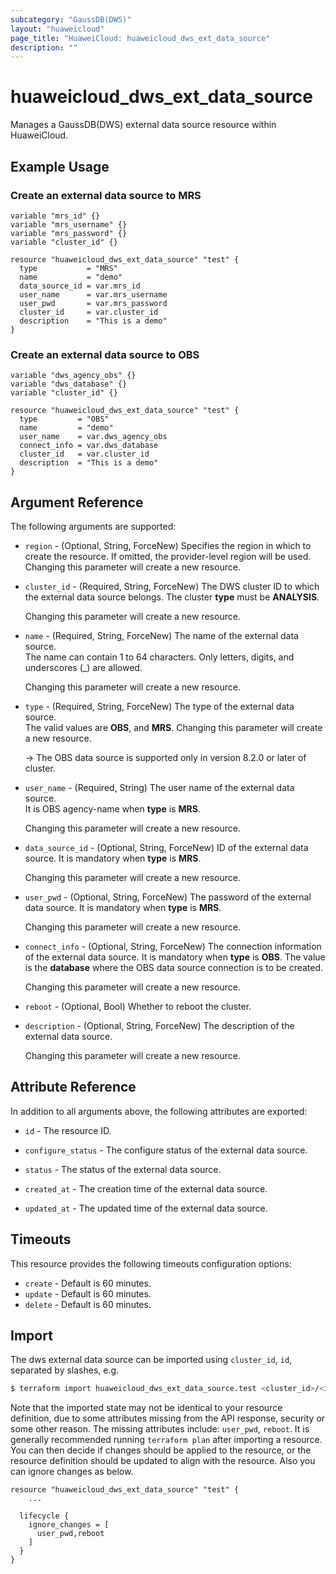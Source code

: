 ```yaml
---
subcategory: "GaussDB(DWS)"
layout: "huaweicloud"
page_title: "HuaweiCloud: huaweicloud_dws_ext_data_source"
description: ""
---
```


# huaweicloud_dws_ext_data_source

Manages a GaussDB(DWS) external data source resource within HuaweiCloud.  

## Example Usage

### Create an external data source to MRS

```hcl
variable "mrs_id" {}
variable "mrs_username" {}
variable "mrs_password" {}
variable "cluster_id" {}

resource "huaweicloud_dws_ext_data_source" "test" {
  type           = "MRS"
  name           = "demo"
  data_source_id = var.mrs_id
  user_name      = var.mrs_username
  user_pwd       = var.mrs_password
  cluster_id     = var.cluster_id
  description    = "This is a demo"
}
```

### Create an external data source to OBS

```hcl
variable "dws_agency_obs" {}
variable "dws_database" {}
variable "cluster_id" {}

resource "huaweicloud_dws_ext_data_source" "test" {
  type         = "OBS"
  name         = "demo"
  user_name    = var.dws_agency_obs
  connect_info = var.dws_database
  cluster_id   = var.cluster_id
  description  = "This is a demo"
}
```

## Argument Reference

The following arguments are supported:

* `region` - (Optional, String, ForceNew) Specifies the region in which to create the resource.
  If omitted, the provider-level region will be used. Changing this parameter will create a new resource.

* `cluster_id` - (Required, String, ForceNew) The DWS cluster ID to which the external data source belongs.
  The cluster **type** must be **ANALYSIS**.

  Changing this parameter will create a new resource.

* `name` - (Required, String, ForceNew) The name of the external data source.  
  The name can contain 1 to 64 characters. Only letters, digits, and underscores (_) are allowed.

  Changing this parameter will create a new resource.

* `type` - (Required, String, ForceNew) The type of the external data source.  
  The valid values are **OBS**, and **MRS**.
  Changing this parameter will create a new resource.

  -> The OBS data source is supported only in version 8.2.0 or later of cluster.

* `user_name` - (Required, String) The user name of the external data source.  
  It is OBS agency-name when **type** is **MRS**.

  Changing this parameter will create a new resource.

* `data_source_id` - (Optional, String, ForceNew) ID of the external data source. It is mandatory when **type** is **MRS**.

  Changing this parameter will create a new resource.

* `user_pwd` - (Optional, String, ForceNew) The password of the external data source. It is mandatory when **type** is **MRS**.

  Changing this parameter will create a new resource.

* `connect_info` - (Optional, String, ForceNew) The connection information of the external data source.
  It is mandatory when **type** is **OBS**.
  The value is the **database** where the OBS data source connection is to be created.

  Changing this parameter will create a new resource.

* `reboot` - (Optional, Bool) Whether to reboot the cluster.  

* `description` - (Optional, String, ForceNew) The description of the external data source.  

  Changing this parameter will create a new resource.

## Attribute Reference

In addition to all arguments above, the following attributes are exported:

* `id` - The resource ID.

* `configure_status` - The configure status of the external data source.  

* `status` - The status of the external data source.  

* `created_at` - The creation time of the external data source.  

* `updated_at` - The updated time of the external data source.  

## Timeouts

This resource provides the following timeouts configuration options:

* `create` - Default is 60 minutes.
* `update` - Default is 60 minutes.
* `delete` - Default is 60 minutes.

## Import

The dws external data source can be imported using `cluster_id`, `id`, separated by slashes, e.g.

```bash
$ terraform import huaweicloud_dws_ext_data_source.test <cluster_id>/<id>
```

Note that the imported state may not be identical to your resource definition, due to some attributes missing from the
API response, security or some other reason. The missing attributes include: `user_pwd`, `reboot`.
It is generally recommended running `terraform plan` after importing a resource.
You can then decide if changes should be applied to the resource, or the resource definition should be updated to align
with the resource. Also you can ignore changes as below.

```hcl
resource "huaweicloud_dws_ext_data_source" "test" {
    ...

  lifecycle {
    ignore_changes = [
      user_pwd,reboot
    ]
  }
}
```

